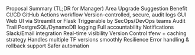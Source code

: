 Proposal Summary (TL;DR for Manager)
Area	Upgrade Suggestion	Benefit
CI/CD	GitHub Actions workflow	Version-controlled, secure, audit logs
GUI	Web UI via Streamlit or Flask	Triggerable by SecOps/DevOps teams
Audit Trail	PostgreSQL/DynamoDB logging	Full accountability
Notifications	Slack/Email integration	Real-time visibility
Version Control	tfenv + caching strategy	Handles multiple TF versions smoothly
Resilience	Error handling & rollback support	Safer automation
